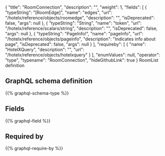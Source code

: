 {
  "title": "RoomConnection",
  "description": "",
  "weight": 1,
  "fields": [
    {
      "typeString": "[RoomEdge]",
      "name": "edges",
      "url": "/hotelx/reference/objects/roomedge",
      "description": "",
      "isDeprecated": false,
      "args": null
    },
    {
      "typeString": "String",
      "name": "token",
      "url": "/hotelx/reference/scalars/string",
      "description": "",
      "isDeprecated": false,
      "args": null
    },
    {
      "typeString": "PageInfo!",
      "name": "pageInfo",
      "url": "/hotelx/reference/objects/pageinfo",
      "description": "Indicates info about page",
      "isDeprecated": false,
      "args": null
    }
  ],
  "requireby": [
    {
      "name": "HotelXQuery",
      "description": "",
      "url": "/hotelx/reference/objects/hotelxquery"
    }
  ],
  "enumValues": null,
  "operator": "type",
  "typename": "RoomConnection",
  "hideGithubLink": true
}
RoomList definition
## GraphQL schema definition

{{% graphql-schema-type %}}

## Fields

{{% graphql-field %}}

## Required by

{{% graphql-require-by %}}
